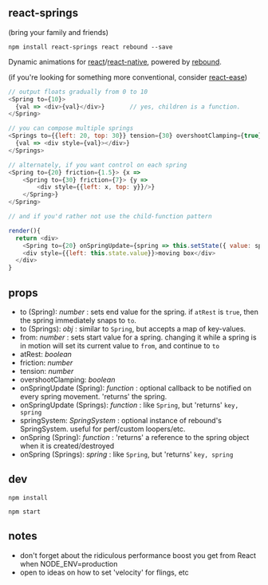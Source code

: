 react-springs
---

(bring your family and friends)

`npm install react-springs react rebound --save`

Dynamic animations for [react](https://facebook.github.io/react/)/[react-native](https://facebook.github.io/react-native/), powered by [rebound](https://github.com/facebook/rebound-js).

(if you're looking for something more conventional, consider [react-ease](https://github.com/threepointone/react-ease))

```js
// output floats gradually from 0 to 10
<Spring to={10}>
  {val => <div>{val}</div>}       // yes, children is a function.
</Spring>

// you can compose multiple springs
<Springs to={{left: 20, top: 30}} tension={30} overshootClamping={true}>
  {val => <div style={val}></div>}
</Springs>

// alternately, if you want control on each spring
<Spring to={20} friction={1.5}> {x =>
    <Spring to={30} friction={7}> {y =>
        <div style={{left: x, top: y}}/>}
    </Spring>}
</Spring>

// and if you'd rather not use the child-function pattern

render(){
  return <div>
    <Spring to={20} onSpringUpdate={spring => this.setState({ value: spring.getCurrentValue() })} />
    <div style={{left: this.state.value}}>moving box</div>
  </div>
}

```

props
---

- to (Spring): *number* : sets end value for the spring. if `atRest` is `true`, then the spring immediately snaps to `to`.
- to (Springs): *obj* : similar to `Spring`, but accepts a map of key-values.
- from: *number* : sets start value for a spring. changing it while a spring is in motion will set its current value to `from`, and continue to `to`
- atRest: *boolean*
- friction: *number*
- tension: *number*
- overshootClamping: *boolean*
- onSpringUpdate (Spring): *function* : optional callback to be notified on every spring movement. 'returns' the spring.
- onSpringUpdate (Springs): *function* : like `Spring`, but 'returns' `key, spring`
- springSystem: *SpringSystem* : optional instance of rebound's SpringSystem. useful for perf/custom loopers/etc.
- onSpring (Spring): *function* : 'returns' a reference to the spring object when it is created/destroyed
- onSpring (Springs): *spring* : like `Spring`, but 'returns' `key, spring`

dev
---

`npm install`

`npm start`

notes
---

- don't forget about the ridiculous performance boost you get from React when NODE_ENV=production
- open to ideas on how to set 'velocity' for flings, etc
